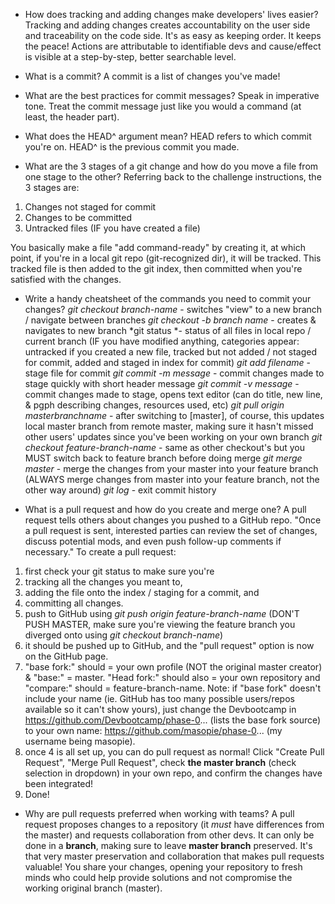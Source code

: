 - How does tracking and adding changes make developers' lives easier?
Tracking and adding changes creates accountability on the user side and traceability on the code side. It's as easy as keeping order. It keeps the peace! Actions are attributable to identifiable devs and cause/effect is visible at a step-by-step, better searchable level.

- What is a commit?
A commit is a list of changes you've made!

- What are the best practices for commit messages?
Speak in imperative tone. Treat the commit message just like you would a command (at least, the header part).

- What does the HEAD^ argument mean?
HEAD refers to which commit you're on. HEAD^ is the previous commit you made.

- What are the 3 stages of a git change and how do you move a file from one stage to the other?
Referring back to the challenge instructions, the 3 stages are:
1. Changes not staged for commit
2. Changes to be committed
3. Untracked files (IF you have created a file)

You basically make a file "add command-ready" by creating it, at which point, if you're in a local git repo (git-recognized dir), it will be tracked. This tracked file is then added to the git index, then committed when you're satisfied with the changes.

- Write a handy cheatsheet of the commands you need to commit your changes?
*git checkout branch-name* - switches "view" to a new branch / navigate between branches
*git checkout -b branch name* - creates & navigates to new branch
*git status *- status of all files in local repo / current branch (IF you have modified anything, categories appear: untracked if you created a new file, tracked but not added / not staged for commit, added and staged in index for commit)
*git add filename* - stage file for commit
*git commit -m message* - commit changes made to stage quickly with short header message
*git commit -v message* - commit changes made to stage, opens text editor (can do title, new line, & pgph describing changes, resources used, etc)
*git pull origin masterbranchname* - after switching to [master], of course, this updates local master branch from remote master, making sure it hasn't missed other users' updates since you've been working on your own branch
*git checkout feature-branch-name* - same as other checkout's but you MUST switch back to feature branch before doing merge
*git merge master* - merge the changes from your master into your feature branch (ALWAYS merge changes from master into your feature branch, not the other way around)
*git log* - exit commit history

- What is a pull request and how do you create and merge one?
A pull request tells others about changes you pushed to a GitHub repo. "Once a pull request is sent, interested parties can review the set of changes, discuss potential mods, and even push follow-up comments if necessary."
To create a pull request:
1. first check your git status to make sure you're
  1. tracking all the changes you meant to,
  2. adding the file onto the index / staging for a commit, and
  3. committing all changes.
2. push to GitHub using *git push origin feature-branch-name* (DON'T PUSH MASTER, make sure you're viewing the feature branch you diverged onto using *git checkout branch-name*)
3. it should be pushed up to GitHub, and the "pull request" option is now on the GitHub page.
4. "base fork:" should = your own profile (NOT the original master creator) & "base:" = master. "Head fork:" should also = your own repository and "compare:" should = feature-branch-name.
	Note: if "base fork" doesn't include your name (ie. GitHub has too many possible users/repos available so it can't show yours), just change the Devbootcamp in https://github.com/Devbootcamp/phase-0... (lists the base fork source) to your own name: https://github.com/masopie/phase-0... (my username being masopie).
5. once 4 is all set up, you can do pull request as normal! Click "Create Pull Request", "Merge Pull Request", check **the master branch** (check selection in dropdown) in your own repo, and confirm the changes have been integrated!
6. Done!

- Why are pull requests preferred when working with teams?
A pull request proposes changes to a repository (it *must* have differences from the master) and requests collaboration from other devs. It can only be done in a **branch**, making sure to leave **master branch** preserved. It's that very master preservation and collaboration that makes pull requests valuable! You share your changes, opening your repository to fresh minds who could help provide solutions and not compromise the working original branch (master).